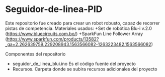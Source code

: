# Seguidor-de-linea-PID
Este repositorio fue creado para crear un robot robusto, capaz de recorrer pistas de competencia.
Materiales usados:
+Set de robótica Blu-i v.2.0 (https://www.bluecircuits.com.bo/)
+SparkFun Line Follower Array (https://www.sparkfun.com/products/13582?_ga=2.262639759.229208943.1563566082-1263223482.1563566082)

Componentes del repositorio
+ seguidor_de_linea_blui.ino Es el código fuente del proyecto
+ Recursos. Carpeta donde se subira recursos adicionales del proyecto
